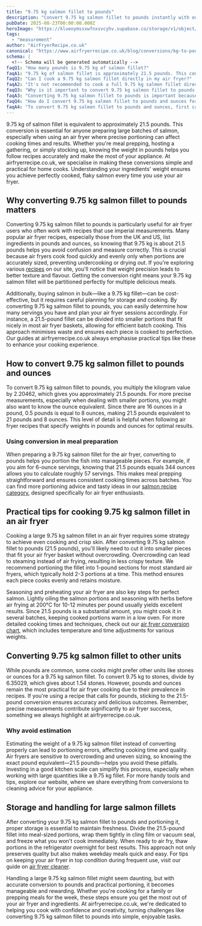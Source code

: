 ```yaml
---
title: "9.75 kg salmon fillet to pounds"
description: "Convert 9.75 kg salmon fillet to pounds instantly with our simple guide. Perfect for air fryer meal prep and portioning."
pubDate: 2025-08-23T00:00:00.000Z
heroImage: "https://klueoymssxwfnxsvcyhv.supabase.co/storage/v1/object/public/Shmucket/9-75-kg-salmon-fillet-to-pounds.webp"
tags:
  - "measurement"
author: "AirFryerRecipe.co.uk"
canonical: "https://www.airfryerrecipe.co.uk/blog/conversions/kg-to-pounds/9-75-kg-salmon-fillet-to-pounds"
schema: |
  <!-- Schema will be generated automatically -->
faqQ1: "How many pounds is 9.75 kg of salmon fillet?"
faqA1: "9.75 kg of salmon fillet is approximately 21.5 pounds. This conversion uses the standard factor where 1 kilogram equals about 2.20462 pounds, making it easy to portion for air frying or other cooking methods. Knowing this helps you follow recipes accurately and manage meal prep efficiently."
faqQ2: "Can I cook a 9.75 kg salmon fillet directly in my air fryer?"
faqA2: "It's not recommended to cook a full 9.75 kg salmon fillet directly in most home air fryers due to size constraints. Instead, convert the weight to pounds (21.5 pounds) and portion it into smaller pieces that fit your air fryer basket without overcrowding. This ensures even cooking and crispy results, typically in batches of 1-2 pounds per session."
faqQ3: "Why is it important to convert 9.75 kg salmon fillet to pounds for air frying?"
faqA3: "Converting 9.75 kg salmon fillet to pounds is important because many air fryer recipes use imperial measurements, and accurate portioning affects cooking time and quality. Air fryers work best with evenly sized pieces, so knowing the pound equivalent (21.5 pounds) helps you divide the fillet appropriately for consistent, delicious results every time."
faqQ4: "How do I convert 9.75 kg salmon fillet to pounds and ounces for smaller portions?"
faqA4: "To convert 9.75 kg salmon fillet to pounds and ounces, first calculate pounds (21.5 pounds), then multiply the decimal part (0.5) by 16 to get ounces (8 ounces). So, 9.75 kg is roughly 21 pounds and 8 ounces. This detailed conversion is useful for precise air fryer recipes that require specific weights for optimal cooking."
---
```

<p>9.75 kg of salmon fillet is equivalent to approximately 21.5 pounds. This conversion is essential for anyone preparing large batches of salmon, especially when using an air fryer where precise portioning can affect cooking times and results. Whether you're meal prepping, hosting a gathering, or simply stocking up, knowing the weight in pounds helps you follow recipes accurately and make the most of your appliance. At airfryerrecipe.co.uk, we specialise in making these conversions simple and practical for home cooks. Understanding your ingredients' weight ensures you achieve perfectly cooked, flaky salmon every time you use your air fryer.</p>

<h2>Why converting 9.75 kg salmon fillet to pounds matters</h2>
<p>Converting 9.75 kg salmon fillet to pounds is particularly useful for air fryer users who often work with recipes that use imperial measurements. Many popular air fryer recipes, especially those from the UK and US, list ingredients in pounds and ounces, so knowing that 9.75 kg is about 21.5 pounds helps you avoid confusion and measure correctly. This is crucial because air fryers cook food quickly and evenly only when portions are accurately sized, preventing undercooking or drying out. If you're exploring various <a href="https://www.airfryerrecipe.co.uk/recipes">recipes</a> on our site, you'll notice that weight precision leads to better texture and flavour. Getting the conversion right means your 9.75 kg salmon fillet will be partitioned perfectly for multiple delicious meals.</p>

<p>Additionally, buying salmon in bulk—like a 9.75 kg fillet—can be cost-effective, but it requires careful planning for storage and cooking. By converting 9.75 kg salmon fillet to pounds, you can easily determine how many servings you have and plan your air fryer sessions accordingly. For instance, a 21.5-pound fillet can be divided into smaller portions that fit nicely in most air fryer baskets, allowing for efficient batch cooking. This approach minimises waste and ensures each piece is cooked to perfection. Our guides at airfryerrecipe.co.uk always emphasise practical tips like these to enhance your cooking experience.</p>

<h2>How to convert 9.75 kg salmon fillet to pounds and ounces</h2>
<p>To convert 9.75 kg salmon fillet to pounds, you multiply the kilogram value by 2.20462, which gives you approximately 21.5 pounds. For more precise measurements, especially when dealing with smaller portions, you might also want to know the ounce equivalent. Since there are 16 ounces in a pound, 0.5 pounds is equal to 8 ounces, making 21.5 pounds equivalent to 21 pounds and 8 ounces. This level of detail is helpful when following air fryer recipes that specify weights in pounds and ounces for optimal results.</p>

<h3>Using conversion in meal preparation</h3>
<p>When preparing a 9.75 kg salmon fillet for the air fryer, converting to pounds helps you portion the fish into manageable pieces. For example, if you aim for 6-ounce servings, knowing that 21.5 pounds equals 344 ounces allows you to calculate roughly 57 servings. This makes meal prepping straightforward and ensures consistent cooking times across batches. You can find more portioning advice and tasty ideas in our <a href="https://www.airfryerrecipe.co.uk/recipe-category/salmon">salmon recipe category</a>, designed specifically for air fryer enthusiasts.</p>

<h2>Practical tips for cooking 9.75 kg salmon fillet in an air fryer</h2>
<p>Cooking a large 9.75 kg salmon fillet in an air fryer requires some strategy to achieve even cooking and crisp skin. After converting 9.75 kg salmon fillet to pounds (21.5 pounds), you'll likely need to cut it into smaller pieces that fit your air fryer basket without overcrowding. Overcrowding can lead to steaming instead of air frying, resulting in less crispy texture. We recommend portioning the fillet into 1-pound sections for most standard air fryers, which typically hold 2-3 portions at a time. This method ensures each piece cooks evenly and retains moisture.</p>

<p>Seasoning and preheating your air fryer are also key steps for perfect salmon. Lightly oiling the salmon portions and seasoning with herbs before air frying at 200°C for 10-12 minutes per pound usually yields excellent results. Since 21.5 pounds is a substantial amount, you might cook it in several batches, keeping cooked portions warm in a low oven. For more detailed cooking times and techniques, check out our <a href="https://www.airfryerrecipe.co.uk/air-fryer-conversion-chart">air fryer conversion chart</a>, which includes temperature and time adjustments for various weights.</p>

<h2>Converting 9.75 kg salmon fillet to other units</h2>
<p>While pounds are common, some cooks might prefer other units like stones or ounces for a 9.75 kg salmon fillet. To convert 9.75 kg to stones, divide by 6.35029, which gives about 1.54 stones. However, pounds and ounces remain the most practical for air fryer cooking due to their prevalence in recipes. If you're using a recipe that calls for pounds, sticking to the 21.5-pound conversion ensures accuracy and delicious outcomes. Remember, precise measurements contribute significantly to air fryer success, something we always highlight at airfryerrecipe.co.uk.</p>

<h3>Why avoid estimation</h3>
<p>Estimating the weight of a 9.75 kg salmon fillet instead of converting properly can lead to portioning errors, affecting cooking time and quality. Air fryers are sensitive to overcrowding and uneven sizing, so knowing the exact pound equivalent—21.5 pounds—helps you avoid these pitfalls. Investing in a good kitchen scale can simplify this process, especially when working with large quantities like a 9.75 kg fillet. For more handy tools and tips, explore our website, where we share everything from conversions to cleaning advice for your appliance.</p>

<h2>Storage and handling for large salmon fillets</h2>
<p>After converting your 9.75 kg salmon fillet to pounds and portioning it, proper storage is essential to maintain freshness. Divide the 21.5-pound fillet into meal-sized portions, wrap them tightly in cling film or vacuum seal, and freeze what you won't cook immediately. When ready to air fry, thaw portions in the refrigerator overnight for best results. This approach not only preserves quality but also makes weekday meals quick and easy. For tips on keeping your air fryer in top condition during frequent use, visit our guide on <a href="https://www.airfryerrecipe.co.uk/air-fryer-cleaner">air fryer cleaner</a>.</p>

<p>Handling a large 9.75 kg salmon fillet might seem daunting, but with accurate conversion to pounds and practical portioning, it becomes manageable and rewarding. Whether you're cooking for a family or prepping meals for the week, these steps ensure you get the most out of your air fryer and ingredients. At airfryerrecipe.co.uk, we're dedicated to helping you cook with confidence and creativity, turning challenges like converting 9.75 kg salmon fillet to pounds into simple, enjoyable tasks.</p>
